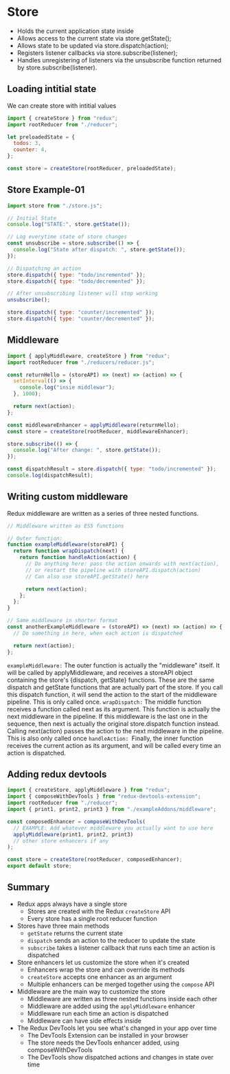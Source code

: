 # Store

- Holds the current application state inside
- Allows access to the current state via store.getState();
- Allows state to be updated via store.dispatch(action);
- Registers listener callbacks via store.subscribe(listener);
- Handles unregistering of listeners via the unsubscribe function returned by store.subscribe(listener).

## Loading intitial state

We can create store with intitial values

```js
import { createStore } from "redux";
import rootReducer from "./reducer";

let preloadedState = {
  todos: 3,
  counter: 4,
};

const store = createStore(rootReducer, preloadedState);
```

## Store Example-01

```js
import store from "./store.js";

// Initial State
console.log("STATE:", store.getState());

// Log everytime state of store changes
const unsubscribe = store.subscribe(() => {
  console.log("State after dispatch: ", store.getState());
});

// Dispatching an action
store.dispatch({ type: "todo/incremented" });
store.dispatch({ type: "todo/decremented" });

// After unsubscribing listener will stop working
unsubscribe();

store.dispatch({ type: "counter/incremented" });
store.dispatch({ type: "counter/decremented" });
```

## Middleware

```js
import { applyMiddleware, createStore } from "redux";
import rootReducer from "./reducers/reducer.js";

const returnHello = (storeAPI) => (next) => (action) => {
  setInterval(() => {
    console.log("insie middlewar");
  }, 1000);

  return next(action);
};

const middlewareEnhancer = applyMiddleware(returnHello);
const store = createStore(rootReducer, middlewareEnhancer);

store.subscribe(() => {
  console.log("After change: ", store.getState());
});

const dispatchResult = store.dispatch({ type: "todo/incremented" });
console.log(dispatchResult);
```

## Writing custom middleware

Redux middleware are written as a series of three nested functions.

```js
// Middleware written as ES5 functions

// Outer function:
function exampleMiddleware(storeAPI) {
  return function wrapDispatch(next) {
    return function handleAction(action) {
      // Do anything here: pass the action onwards with next(action),
      // or restart the pipeline with storeAPI.dispatch(action)
      // Can also use storeAPI.getState() here

      return next(action);
    };
  };
}

// Same middleware in shorter format
const anotherExampleMiddleware = (storeAPI) => (next) => (action) => {
  // Do something in here, when each action is dispatched

  return next(action);
};
```

`exampleMiddleware:` The outer function is actually the "middleware" itself. It will be called by applyMiddleware, and receives a storeAPI object containing the store's {dispatch, getState} functions. These are the same dispatch and getState functions that are actually part of the store. If you call this dispatch function, it will send the action to the start of the middleware pipeline. This is only called once.
`wrapDispatch:` The middle function receives a function called next as its argument. This function is actually the next middleware in the pipeline. If this middleware is the last one in the sequence, then next is actually the original store.dispatch function instead. Calling next(action) passes the action to the next middleware in the pipeline. This is also only called once
`handleAction: `Finally, the inner function receives the current action as its argument, and will be called every time an action is dispatched.

## Adding redux devtools

```js
import { createStore, applyMiddleware } from "redux";
import { composeWithDevTools } from "redux-devtools-extension";
import rootReducer from "./reducer";
import { print1, print2, print3 } from "./exampleAddons/middleware";

const composedEnhancer = composeWithDevTools(
  // EXAMPLE: Add whatever middleware you actually want to use here
  applyMiddleware(print1, print2, print3)
  // other store enhancers if any
);

const store = createStore(rootReducer, composedEnhancer);
export default store;
```

## Summary

- Redux apps always have a single store
  - Stores are created with the Redux `createStore` API
  - Every store has a single root reducer function
- Stores have three main methods
  - `getState` returns the current state
  - `dispatch` sends an action to the reducer to update the state
  - `subscribe` takes a listener callback that runs each time an action is dispatched
- Store enhancers let us customize the store when it's created
  - Enhancers wrap the store and can override its methods
  - `createStore` accepts one enhancer as an argument
  - Multiple enhancers can be merged together using the `compose` API
- Middleware are the main way to customize the store
  - Middleware are written as three nested functions inside each other
  - Middleware are added using the `applyMiddleware` enhancer
  - Middleware run each time an action is dispatched
  - Middleware can have side effects inside
- The Redux DevTools let you see what's changed in your app over time
  - The DevTools Extension can be installed in your browser
  - The store needs the DevTools enhancer added, using composeWithDevTools
  - The DevTools show dispatched actions and changes in state over time
